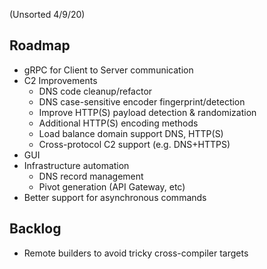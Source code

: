 (Unsorted 4/9/20)

## Roadmap

* gRPC for Client to Server communication
* C2 Improvements
  * DNS code cleanup/refactor
  * DNS case-sensitive encoder fingerprint/detection
  * Improve HTTP(S) payload detection & randomization
  * Additional HTTP(S) encoding methods
  * Load balance domain support DNS, HTTP(S)
  * Cross-protocol C2 support (e.g. DNS+HTTPS)
* GUI
* Infrastructure automation
  * DNS record management 
  * Pivot generation (API Gateway, etc)
* Better support for asynchronous commands

## Backlog

* Remote builders to avoid tricky cross-compiler targets 
